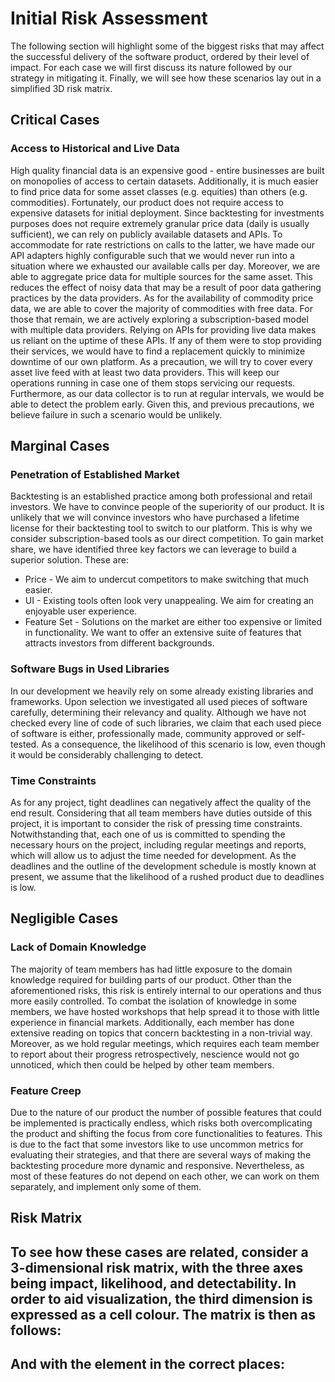 # Initial Risk Assessment
The following section will highlight some of the biggest risks that may affect the successful delivery of the software product, ordered by their level of impact. For each case we will first discuss its nature followed by our strategy in mitigating it. Finally, we will see how these scenarios lay out in a simplified 3D risk matrix.

## Critical Cases
### Access to Historical and Live Data
High quality financial data is an expensive good - entire businesses are built on monopolies of access to certain datasets. Additionally, it is much easier to find price data for some asset classes (e.g. equities) than others (e.g. commodities).
Fortunately, our product does not require access to expensive datasets for initial deployment. Since backtesting for investments purposes does not require extremely granular price data (daily is usually sufficient), we can rely on publicly available datasets and APIs. To accommodate for rate restrictions on calls to the latter, we have made our API adapters highly configurable such that we would never run into a situation where we exhausted our available calls per day. Moreover, we are able to aggregate price data for multiple sources for the same asset.
This reduces the effect of noisy data that may be a result of poor data gathering practices by the data providers. As for the availability of commodity price data, we are able to cover the majority of commodities with free data. For those that remain, we are actively exploring a subscription-based model with multiple data providers. Relying on APIs for providing live data makes us reliant on the uptime of these APIs. If any of them were to stop providing their services, we would have to find a replacement quickly to minimize downtime of our own platform. As a precaution, we will try to cover every asset live feed with at least two data providers. This will keep our operations running in case one of them stops servicing our requests.
Furthermore, as our data collector is to run at regular intervals, we would be able to detect the problem early. Given this, and previous precautions, we believe failure in such a scenario would be unlikely.

## Marginal Cases
### Penetration of Established Market
Backtesting is an established practice among both professional and retail investors. We have to convince people of the superiority of our product. It is unlikely that we will convince investors who have purchased a lifetime license for their backtesting tool to switch to our platform. This is why we consider subscription-based tools as our direct competition. To gain market share, we have identified three key factors we can leverage to build a superior solution. These are:
* Price - We aim to undercut competitors to make switching that much easier.
* UI - Existing tools often look very unappealing. We aim for creating an enjoyable user experience.
* Feature Set - Solutions on the market are either too expensive or limited in functionality. We want to offer an extensive suite of features that attracts investors from different backgrounds.

### Software Bugs in Used Libraries
In our development we heavily rely on some already existing libraries and frameworks. Upon selection we investigated all used pieces of software carefully, determining their relevancy and quality. Although we have not checked every line of code of such libraries, we claim that each used piece of software is either, professionally made, community approved or self-tested. As a consequence, the likelihood of this scenario is low, even though it would be considerably challenging to detect. 

### Time Constraints
As for any project, tight deadlines can negatively affect the quality of the end result. Considering that all team members have duties outside of this project, it is important to consider the risk of pressing time constraints. Notwithstanding that, each one of us is committed to spending the necessary hours on the project, including regular meetings and reports, which will allow us to adjust the time needed for development. As the deadlines and the outline of the development schedule is mostly known at present, we assume that the likelihood of a rushed product due to deadlines is low. 

## Negligible Cases
### Lack of Domain Knowledge
The majority of team members has had little exposure to the domain knowledge required for building parts of our product. Other than the aforementioned risks, this risk is entirely internal to our operations and thus more easily controlled. To combat the isolation of knowledge in some members, we have hosted workshops that help spread it to those with little experience in financial markets. Additionally, each member has done extensive reading on topics that concern backtesting in a non-trivial way.
Moreover, as we hold regular meetings, which requires each team member to report about their progress retrospectively, nescience would not go unnoticed, which then could be helped by other team members.
### Feature Creep
Due to the nature of our product the number of possible features that could be implemented is practically endless, which risks both overcomplicating the product and shifting the focus from core functionalities to features. This is due to the fact that some investors like to use uncommon metrics for evaluating their strategies, and that there are several ways of making the backtesting procedure more dynamic and responsive. Nevertheless, as most of these features do not depend on each other, we can work on them separately, and implement only some of them.

## Risk Matrix
To see how these cases are related, consider a 3-dimensional risk matrix, with the three axes being impact, likelihood, and detectability. In order to aid visualization, the third dimension is expressed as a cell colour. The matrix is then as follows:
-----------------------
And with the element in the correct places: 
----------------------

